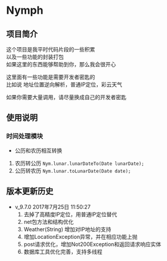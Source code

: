 ﻿# Nymph 

## 项目简介
这个项目是我平时代码片段的一些积累  
以及一些功能的封装打包  
如果这里的东西能够帮助到你，那么我会很开心  

这里面有一些功能是需要开发者密匙的  
比如说 地址位置逆向解析，普通IP定位，彩云天气

如果你需要大量调用，请尽量换成自己的开发者密匙

## 使用说明

### 时间处理模块

* 公历和农历相互转换
1. 农历转公历
`Nym.lunar.lunarDateTo(Date lunarDate);`
2. 公历转农历 
`Nym.lunar.toLunarDate(Date date);`


## 版本更新历史
* v_9.7.0 2017年7月25日 11:50:27
  1. 去掉了高精度IP定位，用普通IP定位替代
  2. net包方法和结构优化
  3. Weather(String) 增加对IP地址的支持
  4. 增加LocationException异常，并在相应功能上抛
  5. post请求优化，增加Not200Exception和返回请求响应实体
  6. 数据库工具优化完善，支持多线程